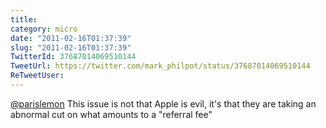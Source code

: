 ```yaml
---
title: 
category: micro
date: "2011-02-16T01:37:39"
slug: "2011-02-16T01:37:39"
TwitterId: 37687014069510144
TweetUrl: https://twitter.com/mark_philpot/status/37687014069510144
ReTweetUser: 
---
```


[@parislemon](https://twitter.com/parislemon) This issue is not that Apple is evil, it's that they are taking an abnormal cut on what amounts to a "referral fee"